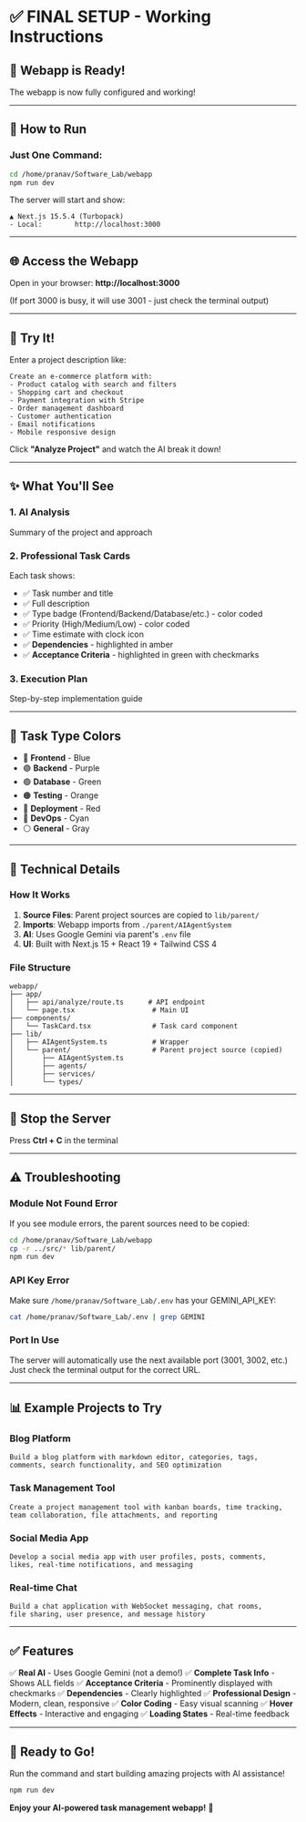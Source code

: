 # ✅ FINAL SETUP - Working Instructions

## 🎉 Webapp is Ready!

The webapp is now fully configured and working!

---

## 🚀 How to Run

### Just One Command:

```bash
cd /home/pranav/Software_Lab/webapp
npm run dev
```

The server will start and show:
```
▲ Next.js 15.5.4 (Turbopack)
- Local:        http://localhost:3000
```

---

## 🌐 Access the Webapp

Open in your browser:
**http://localhost:3000**

(If port 3000 is busy, it will use 3001 - just check the terminal output)

---

## 📝 Try It!

Enter a project description like:

```
Create an e-commerce platform with:
- Product catalog with search and filters
- Shopping cart and checkout
- Payment integration with Stripe
- Order management dashboard
- Customer authentication
- Email notifications
- Mobile responsive design
```

Click **"Analyze Project"** and watch the AI break it down!

---

## ✨ What You'll See

### 1. AI Analysis
Summary of the project and approach

### 2. Professional Task Cards
Each task shows:
- ✅ Task number and title
- ✅ Full description
- ✅ Type badge (Frontend/Backend/Database/etc.) - color coded
- ✅ Priority (High/Medium/Low) - color coded
- ✅ Time estimate with clock icon
- ✅ **Dependencies** - highlighted in amber
- ✅ **Acceptance Criteria** - highlighted in green with checkmarks

### 3. Execution Plan
Step-by-step implementation guide

---

## 🎨 Task Type Colors

- 🔵 **Frontend** - Blue
- 🟣 **Backend** - Purple
- 🟢 **Database** - Green
- 🟠 **Testing** - Orange
- 🔴 **Deployment** - Red
- 🔷 **DevOps** - Cyan
- ⚪ **General** - Gray

---

## 🔧 Technical Details

### How It Works

1. **Source Files**: Parent project sources are copied to `lib/parent/`
2. **Imports**: Webapp imports from `./parent/AIAgentSystem`
3. **AI**: Uses Google Gemini via parent's `.env` file
4. **UI**: Built with Next.js 15 + React 19 + Tailwind CSS 4

### File Structure

```
webapp/
├── app/
│   ├── api/analyze/route.ts      # API endpoint
│   └── page.tsx                   # Main UI
├── components/
│   └── TaskCard.tsx               # Task card component
├── lib/
│   ├── AIAgentSystem.ts           # Wrapper
│   └── parent/                    # Parent project source (copied)
│       ├── AIAgentSystem.ts
│       ├── agents/
│       ├── services/
│       └── types/
```

---

## 🛑 Stop the Server

Press **Ctrl + C** in the terminal

---

## ⚠️ Troubleshooting

### Module Not Found Error

If you see module errors, the parent sources need to be copied:

```bash
cd /home/pranav/Software_Lab/webapp
cp -r ../src/* lib/parent/
npm run dev
```

### API Key Error

Make sure `/home/pranav/Software_Lab/.env` has your GEMINI_API_KEY:

```bash
cat /home/pranav/Software_Lab/.env | grep GEMINI
```

### Port In Use

The server will automatically use the next available port (3001, 3002, etc.)
Just check the terminal output for the correct URL.

---

## 📊 Example Projects to Try

### Blog Platform
```
Build a blog platform with markdown editor, categories, tags,
comments, search functionality, and SEO optimization
```

### Task Management Tool
```
Create a project management tool with kanban boards, time tracking,
team collaboration, file attachments, and reporting
```

### Social Media App
```
Develop a social media app with user profiles, posts, comments,
likes, real-time notifications, and messaging
```

### Real-time Chat
```
Build a chat application with WebSocket messaging, chat rooms,
file sharing, user presence, and message history
```

---

## ✅ Features

✅ **Real AI** - Uses Google Gemini (not a demo!)
✅ **Complete Task Info** - Shows ALL fields
✅ **Acceptance Criteria** - Prominently displayed with checkmarks
✅ **Dependencies** - Clearly highlighted
✅ **Professional Design** - Modern, clean, responsive
✅ **Color Coding** - Easy visual scanning
✅ **Hover Effects** - Interactive and engaging
✅ **Loading States** - Real-time feedback

---

## 🎯 Ready to Go!

Run the command and start building amazing projects with AI assistance!

```bash
npm run dev
```

**Enjoy your AI-powered task management webapp!** 🚀
